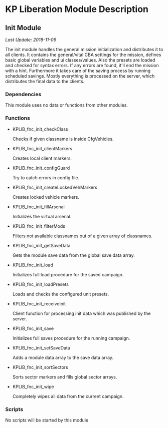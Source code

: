 # KP Liberation Module Description

## Init Module
*Last Update: 2018-11-09*

The init module handles the general mission initialization and distributes it to all clients.
It contains the general/vital CBA settings for the mission, defines basic global variables and ui classes/values.
Also the presets are loaded and checked for syntax errors. If any errors are found, it'll end the mission with a hint.
Furthermore it takes care of the saving process by running scheduled savings.
Mostly everything is processed on the server, which distributes the final data to the clients.

### Dependencies
This module uses no data or functions from other modules.

### Functions
* KPLIB_fnc_init_checkClass

  Checks if given classname is inside CfgVehicles.

* KPLIB_fnc_init_clientMarkers

  Creates local client markers.

* KPLIB_fnc_init_configGuard

  Try to catch errors in config file.

* KPLIB_fnc_init_createLockedVehMarkers

  Creates locked vehicle markers.

* KPLIB_fnc_init_fillArsenal

  Initializes the virtual arsenal.

* KPLIB_fnc_init_filterMods

  Filters not available classnames out of a given array of classnames.

* KPLIB_fnc_init_getSaveData

  Gets the module save data from the global save data array.

* KPLIB_fnc_init_load

  Initializes full load procedure for the saved campaign.

* KPLIB_fnc_init_loadPresets

  Loads and checks the configured unit presets.

* KPLIB_fnc_init_receiveInit

  Client function for processing init data which was published by the server.

* KPLIB_fnc_init_save

  Initializes full saves procedure for the running campaign.

* KPLIB_fnc_init_setSaveData

  Adds a module data array to the save data array.

* KPLIB_fnc_init_sortSectors

  Sorts sector markers and fills global sector arrays.

* KPLIB_fnc_init_wipe

  Completely wipes all data from the current campaign.

### Scripts
No scripts will be started by this module
